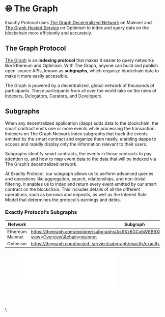 # 🌐 The Graph

Exactly Protocol uses [The Graph Decentralized Network](https://thegraph.com/docs/en/network/overview/) on Mainnet and [The Graph Hosted Service](https://thegraph.com/docs/en/deploying/hosted-service/) on Optimism to index and query data on the blockchain more efficiently and accurately.

## The Graph Protocol

[The Graph](https://thegraph.com/en/) is an **indexing protocol** that makes it easier to query networks like Ethereum and Optimism. With The Graph, anyone can build and publish open-source APIs, known as **subgraphs**, which organize blockchain data to make it more easily accessible.

The Graph is powered by a decentralized, global network of thousands of participants. These participants from all over the world take on the roles of [Indexers](https://thegraph.com/docs/en/network/indexing/), [Delegators](https://thegraph.com/docs/en/network/delegating/), [Curators](https://thegraph.com/docs/en/network/curating/), and [Developers](https://thegraph.com/docs/en/network/developing/).

## Subgraphs

When any decentralized application (dapp) adds data to the blockchain, the smart contract emits one or more events while processing the transaction. Indexers on The Graph Network index subgraphs that track the events emitted by the smart contract and organize them neatly, enabling dapps to access and rapidly display only the information relevant to their users.

Subgraphs identify smart contracts, the events in those contracts to pay attention to, and how to map event data to the data that will be indexed via The Graph’s decentralized network.

At Exactly Protocol, our subgraph allows us to perform advanced queries and operations like aggregation, search, relationships, and non-trivial filtering. It enables us to index and return every event emitted by our smart contract on the blockchain. This includes details of all the different operations, such as borrows and deposits, as well as the Interest Rate Model that determines the protocol’s earnings and debts.

### Exactly Protocol’s Subgraphs

| Network          | Subgraph                                                                                                                                                                                                                                |
| ---------------- | --------------------------------------------------------------------------------------------------------------------------------------------------------------------------------------------------------------------------------------- |
| Ethereum Mainnet | [https://thegraph.com/explorer/subgraphs/As6Xz6GCvbW8B9Xb7Rx2LqQeJcL3FcUyD8Tk95L8rG5d?view=Overview\&chain=mainnet ](https://thegraph.com/explorer/subgraphs/As6Xz6GCvbW8B9Xb7Rx2LqQeJcL3FcUyD8Tk95L8rG5d?view=Overview\&chain=mainnet) |
| Optimism         | [https://thegraph.com/hosted-service/subgraph/exactly/exactly-optimism ](https://thegraph.com/hosted-service/subgraph/exactly/exactly-optimism)                                                                                         |

<figure><img src="../.gitbook/assets/Powered by The Graph - Outline White.png" alt=""><figcaption></figcaption></figure>

\
\
\
\
